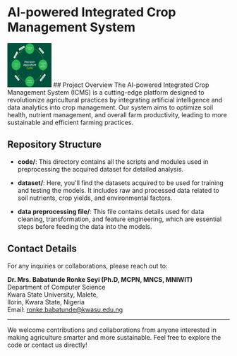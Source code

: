 # AI-powered Integrated Crop Management System

<img src="precision_farm.png" alt="AI-powered Integrated Crop Management System" width="100" height="100">
## Project Overview
The AI-powered Integrated Crop Management System (ICMS) is a cutting-edge platform designed to revolutionize agricultural practices by integrating artificial intelligence and data analytics into crop management. Our system aims to optimize soil health, nutrient management, and overall farm productivity, leading to more sustainable and efficient farming practices.

## Repository Structure

- **code/**: This directory contains all the scripts and modules used in preprocessing the acquired dataset for detailed analysis.
  
- **dataset/**: Here, you'll find the datasets acquired to be used for training and testing the models. It includes raw and processed data related to soil nutrients, crop yields, and environmental factors.

- **data preprocessing file/**: This file contains details used for data cleaning, transformation, and feature engineering, which are essential steps before feeding the data into the models.

## Contact Details

For any inquiries or collaborations, please reach out to:

**Dr. Mrs. Babatunde Ronke Seyi (Ph.D, MCPN, MNCS, MNIWIT)**  
Department of Computer Science  
Kwara State University, Malete,  
Ilorin, Kwara State, Nigeria  
Email: [ronke.babatunde@kwasu.edu.ng](mailto:ronke.babatunde@kwasu.edu.ng)

---

We welcome contributions and collaborations from anyone interested in making agriculture smarter and more sustainable. Feel free to explore the code or contact us directly!

